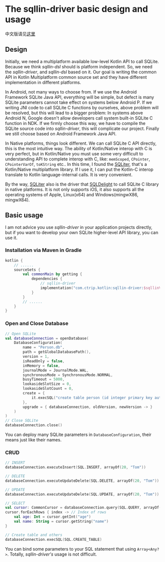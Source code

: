 # The sqllin-driver basic design and usage

中文版请见[这里](README_CN.md)

## Design

Initially, we need a multiplatform available low-level Kotlin API to call SQLite. Because we think _sqllin-dsl_
should is platform independent. So, we need the _sqllin-driver_, and _sqllin-dsl_ based on it. Our goal is
writing the common API in Kotlin Multiplatform common source set and they have different implementation in
different platforms.

In Android, not many ways to choose from. If we use the Android Framework SQLite Java API, everything will be simple,
but defect is many SQLite parameters cannot take effect on systems below Android P. If we writing JNI code
to call SQLite C functions by ourselves, above problem will be resolved, but this will lead to a bigger problem:
In systems above Android N, Google doesn't allow developers call system built-in SQLite C function in NDK. If
we firmly choose this way, we have to compile the SQLite source code into _sqllin-driver_, this will complicate
our project. Finally we still choose based on Android Framework Java API.

In Native platforms, things look different. We can call SQLite C API directly, this is the most intuitive way.
The ability of Kotlin/Native interop with C is very perfect, but in Kotlin/Native you must use some very difficult
to understanding API to complete interop with C, like: `memScoped`, `CPointer`, `CPointerVarOf`, `toKString` etc..
In this time, I found the [SQLiter](https://github.com/touchlab/SQLiter), that's a Kotlin/Native multiplatform
library. If I use it, I can put the Kotlin-C interop translate to Kotlin language-internal calls. It is very
convenient. 

By the way, [SQLiter](https://github.com/touchlab/SQLiter) also is the driver that
[SQLDelight](https://github.com/cashapp/sqldelight) to call SQLite C library in native platforms. It is not only
supports iOS, it also supports all the operating systems of Apple, Linux(x64) and Windows(mingwX86, mingwX64).

## Basic usage

I am not advice you use _sqllin-driver_ in your application projects directly, but if you want to develop your own SQLite
higher-level API library, you can use it.

### Installation via Maven in Gradle

```kotlin
kotlin {
    // ......
    sourceSets {
        val commonMain by getting {
            dependencies {
                // sqllin-driver
                implementation("com.ctrip.kotlin:sqllin-driver:$sqllinVersion")
            }
        }
        // ......
    }
}
```

### Open and Close Database

```kotlin
// Open SQLite
val databaseConnection = openDatabase(
    DatabaseConfiguration(
        name = "Person.db",
        path = getGlobalDatabasePath(),
        version = 1,
        isReadOnly = false,
        inMemory = false,
        journalMode = JournalMode.WAL,
        synchronousMode = SynchronousMode.NORMAL,
        busyTimeout = 5000,
        lookasideSlotSize = 0,
        lookasideSlotCount = 0,
        create = {
            it.execSQL("create table person (id integer primary key autoincrement, name text, age integer)")
        },
        upgrade = { databaseConnection, oldVersion, newVersion -> }
    )
)
// Close SQLite
databaseConnection.close()
```

You can deploy many SQLite parameters in `DatabaseConfiguration`, their means just like their names.

### CRUD

```kotlin
// INSERT
databaseConnection.executeInsert(SQL.INSERT, arrayOf(20, "Tom"))

// DELETE
databaseConnection.executeUpdateDelete(SQL.DELETE, arrayOf(20, "Tom"))

// UPDATE
databaseConnection.executeUpdateDelete(SQL.UPDATE, arrayOf(20, "Tom"))

// SELECT
val cursor: CommonCursor = databaseConnection.query(SQL.QUERY, arrayOf(20, "Tom"))
cursor.forEachRows { index -> // Index of rows
    val age: Int = cursor.getInt("age")
    val name: String = cursor.getString("name")
}

// Create table and others
databaseConnection.execSQL(SQL.CREATE_TABLE)
```
You can bind some parameters to your SQL statement that using `Array<Any?>`. Totally, _sqllin-driver's_ usage is not difficult.